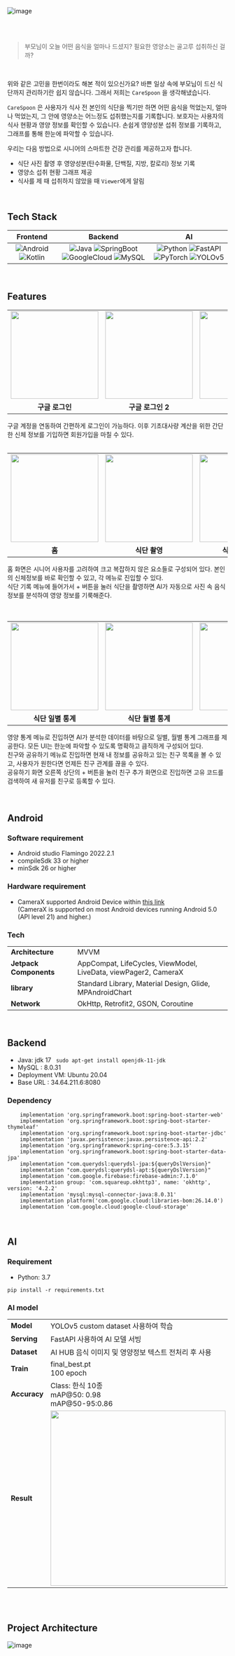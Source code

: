 <img alt="image" src="https://github.com/akimcse/akimcse/assets/63237214/4417ab2f-7ef3-4d0e-b551-1e0cc42efb62">

</br></br>

> 부모님이 오늘 어떤 음식을 얼마나 드셨지? 필요한 영양소는 골고루 섭취하신 걸까?
</br>

위와 같은 고민을 한번이라도 해본 적이 있으신가요? 바쁜 일상 속에 부모님이 드신 식단까지 관리하기란 쉽지 않습니다. 그래서 저희는 `CareSpoon` 을 생각해냈습니다.

`CareSpoon` 은 사용자가 식사 전 본인의 식단을 찍기만 하면 어떤 음식을 먹었는지, 얼마나 먹었는지, 그 안에 영양소는 어느정도 섭취했는지를 기록합니다. 보호자는 사용자의 식사 현황과 영양 정보를 확인할 수 있습니다. 손쉽게 영양성분 섭취 정보를 기록하고, 그래프를 통해 한눈에 파악할 수 있습니다.

우리는 다음 방법으로 시니어의 스마트한 건강 관리를 제공하고자 합니다.

- 식단 사진 촬영 후 영양성분(탄수화물, 단백질, 지방, 칼로리) 정보 기록
- 영양소 섭취 현황 그래프 제공
- 식사를 제 때 섭취하지 않았을 때 `Viewer`에게 알림

</br>

## Tech Stack

|         Frontend         |             Backend           |               AI              |       
| :----------------------: | :---------------------------: | :---------------------------: |
| ![Android](https://img.shields.io/badge/Android-3DDC84?style=flat-square&logo=Android&logoColor=white) ![Kotlin](https://img.shields.io/badge/Kotlin-7F52FF?style=flat-square&logo=Kotlin&logoColor=white) | ![Java](https://img.shields.io/badge/Java-003B57?style=flat-square&logo=java&logoColor=white) ![SpringBoot](https://img.shields.io/badge/Springboot-6DB33F?style=flat-square&logo=Springboot&logoColor=white) ![GoogleCloud](https://img.shields.io/badge/GoogleCloud-4285F4?style=flat-square&logo=GoogleCloud&logoColor=white) ![MySQL](https://img.shields.io/badge/MySQL-4479A1?style=flat-square&logo=Mysql&logoColor=white) | ![Python](https://img.shields.io/badge/Python-3776AB?style=flat-square&logo=Android&logoColor=white) ![FastAPI](https://img.shields.io/badge/FastAPI-009688?style=flat-square&logo=FastAPI&logoColor=white) ![PyTorch](https://img.shields.io/badge/PyTorch-EE4C2C?style=flat-square&logo=PyTorch&logoColor=white) ![YOLOv5](https://img.shields.io/badge/YOLO-00FFFF?style=flat-square&logo=YOLO&logoColor=white)  |

</br>


## Features
<table>
  <tr>
    <td><img width="200" src="https://github.com/akimcse/akimcse/assets/63237214/002e05b0-5ee4-4982-9b4d-4dced8fcdc36"></td>
    <td><img width="200" src="https://github.com/akimcse/akimcse/assets/63237214/e73c2917-5cbe-4dec-86c1-c35f2176faf7"></td>
    <td><img width="200" src="https://github.com/akimcse/akimcse/assets/63237214/e241bec9-9ac0-4469-8d0c-65a0efffc709"></td>
    <td><img width="200" src="https://github.com/akimcse/akimcse/assets/63237214/de677c39-d646-465d-bcc6-69d4e52d634d"></td>
  </tr>
  <tr>
    <td align="center"><b>구글 로그인</b></td>
    <td align="center"><b>구글 로그인 2</b></td>
    <td align="center"><b>회원 가입</b></td>
    <td align="center"><b>회원 가입 2</b></td>
  </tr>
</table>

구글 계정을 연동하여 간편하게 로그인이 가능하다. 이후 기초대사량 계산을 위한 간단한 신체 정보를 기입하면 회원가입을 마칠 수 있다.
</br></br>

<table>
  <tr>
    <td><img width="200" src="https://github.com/akimcse/akimcse/assets/63237214/629bfe6e-abab-4fa6-aeaa-3ee57dd42e09"></td>
    <td><img width="200" src="https://github.com/akimcse/akimcse/assets/63237214/bef8c204-f68e-4c10-b626-7b1cc48845b4"></td>
    <td><img width="200" src="https://github.com/akimcse/akimcse/assets/63237214/630e1f5e-030b-4f73-8cc0-e2b80e364d60"></td>
    <td><img width="200" src="https://github.com/akimcse/akimcse/assets/63237214/acb40d7e-af7e-4dd4-9fef-db45f86f955b"></td>
  </tr>
  <tr>
    <td align="center"><b>홈</b></td>
    <td align="center"><b>식단 촬영</b></td>
    <td align="center"><b>식단 자동 기록</b></td>
    <td align="center"><b>설정</b></td>
  </tr>
</table>

홈 화면은 시니어 사용자를 고려하여 크고 복잡하지 않은 요소들로 구성되어 있다. 본인의 신체정보를 바로 확인할 수 있고, 각 메뉴로 진입할 수 있다. </br>
식단 기록 메뉴에 들어가서 + 버튼을 눌러 식단을 촬영하면 AI가 자동으로 사진 속 음식 정보를 분석하여 영양 정보를 기룩해준다. </br>
</br></br>

<table>
  <tr>
    <td><img width="200" src="https://github.com/akimcse/akimcse/assets/63237214/aa98bb53-931b-4e2d-83b6-1faab8d08f93"></td>
    <td><img width="200" src="https://github.com/akimcse/akimcse/assets/63237214/7db222f6-7041-419f-8625-6ccfe79f0dc5"></td>
    <td><img width="200" src="https://github.com/akimcse/akimcse/assets/63237214/bf098f01-b72a-48d1-aea9-ac2ba1331540"></td>
    <td><img width="200" src="https://github.com/akimcse/akimcse/assets/63237214/fab5951b-57af-478f-94a3-c42ee8747aec"></td>
  </tr>
  <tr>
    <td align="center"><b>식단 일별 통계</b></td>
    <td align="center"><b>식단 월별 통계</b></td>
    <td align="center"><b>친구 관리</b></td>
    <td align="center"><b>친구 추가</b></td>
  </tr>
</table>
영양 통계 메뉴로 진입하면 AI가 분석한 데이터를 바탕으로 일별, 월별 통계 그래프를 제공한다. 모든 UI는 한눈에 파악할 수 있도록 명확하고 큼직하게 구성되어 있다. </br>
친구와 공유하기 메뉴로 진입하면 현재 내 정보를 공유하고 있는 친구 목록을 볼 수 있고, 사용자가 원한다면 언제든 친구 관계를 끊을 수 있다. </br>
공유하기 화면 오른쪽 상단의 + 버튼을 눌러 친구 추가 화면으로 진입하면 고유 코드를 검색하여 새 유저를 친구로 등록할 수 있다.
</br></br>

</br>


## Android
### Software requirement
- Android studio Flamingo 2022.2.1
- compileSdk 33 or higher
- minSdk 26 or higher

### Hardware requirement
- CameraX supported Android Device within [this link](https://developer.android.com/training/camerax/devices)
</br> (CameraX is supported on most Android devices running Android 5.0 (API level 21) and higher.)

### Tech
<table class="tg">
<tbody>
  <tr>
    <td><b>Architecture</b></td>
    <td>MVVM</td>
  </tr>
<tr>
    <td><b>Jetpack Components</b></td>
<td>AppCompat, LifeCycles, ViewModel, LiveData, viewPager2, CameraX</td>
</tr>
 <tr>
    <td><b>library</b></td>
<td>Standard Library, Material Design, Glide, MPAndroidChart</td>
</tr>
<tr>
    <td><b>Network</b></td>
<td>OkHttp, Retrofit2, GSON, Coroutine</td>
</tr>
</tbody>
</table>
</br>

## Backend
- Java: jdk 17
``` sudo apt-get install openjdk-11-jdk```
- MySQL : 8.0.31
- Deployment VM: Ubuntu 20.04
- Base URL : 34.64.211.6:8080
### Dependency
```
    implementation 'org.springframework.boot:spring-boot-starter-web'
    implementation 'org.springframework.boot:spring-boot-starter-thymeleaf'
    implementation 'org.springframework.boot:spring-boot-starter-jdbc'
    implementation 'javax.persistence:javax.persistence-api:2.2'
    implementation 'org.springframework:spring-core:5.3.15'
    implementation 'org.springframework.boot:spring-boot-starter-data-jpa'
    implementation "com.querydsl:querydsl-jpa:${queryDslVersion}"
    implementation "com.querydsl:querydsl-apt:${queryDslVersion}"
    implementation 'com.google.firebase:firebase-admin:7.1.0'
    implementation group: 'com.squareup.okhttp3', name: 'okhttp', version: '4.2.2'
    implementation 'mysql:mysql-connector-java:8.0.31'
    implementation platform('com.google.cloud:libraries-bom:26.14.0')
    implementation 'com.google.cloud:google-cloud-storage'
```
</br>

## AI
### Requirement
- Python: 3.7
```
pip install -r requirements.txt
```
### AI model
<table class="tg">
<tbody>
  <tr>
    <td><b>Model</b></td>
    <td>YOLOv5 custom dataset 사용하여 학습</td>
  </tr>
<tr>
    <td><b>Serving</b></td>
    <td>FastAPI 사용하여 AI 모델 서빙</td>
  </tr>
<tr>
    <td><b>Dataset</b></td>
<td>AI HUB 음식 이미지 및 영양정보 텍스트 전처리 후 사용</td>
</tr>
 <tr>
    <td><b>Train</b></td>
<td>final_best.pt<br/>100 epoch</td>
</tr>
<tr>
    <td><b>Accuracy</b></td>
    <td>Class: 한식 10종<br/>mAP@50: 0.98<br/>mAP@50-95:0.86</td>
</tr>
<tr>
    <td><b>Result</b></td>
    <td><img width="400" src="https://github.com/CareSpoon/.github/assets/79077316/212f749d-0603-435d-9170-f418621e8a8f"></td>
</tr>
</tbody>
</table>
</br>

</br>

## Project Architecture
![image](https://github.com/CareSpoon/.github/assets/79795051/8a2c4354-07ce-49de-918e-b417a31bfa28)

</br>
